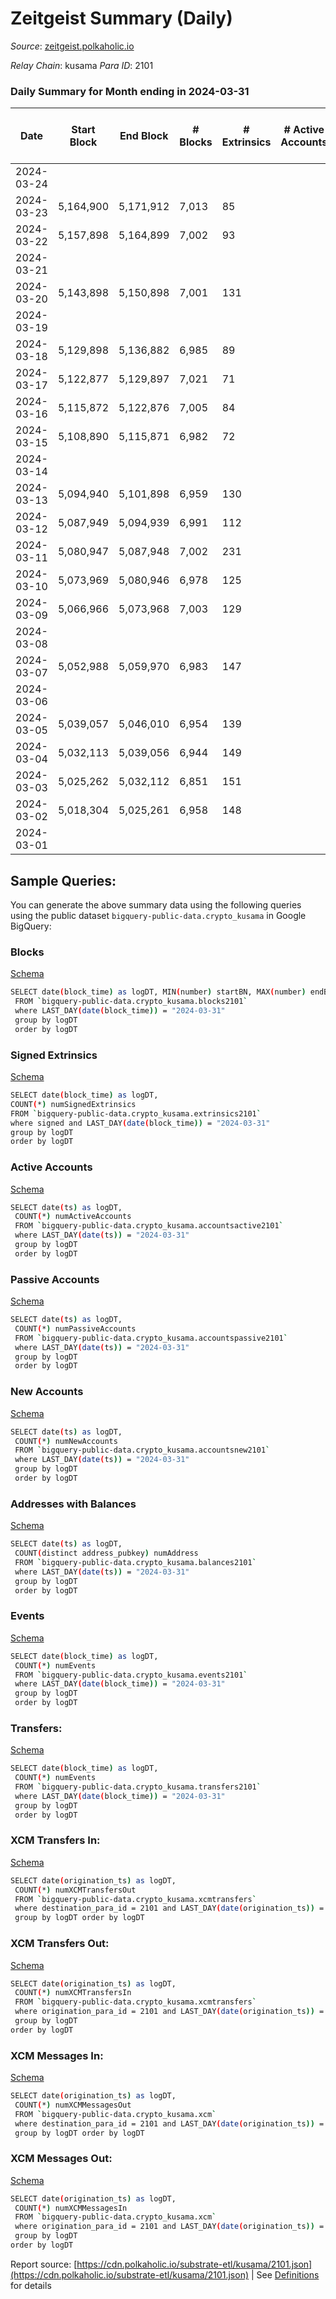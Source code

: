 # Zeitgeist Summary (Daily)

_Source_: [zeitgeist.polkaholic.io](https://zeitgeist.polkaholic.io)

*Relay Chain*: kusama
*Para ID*: 2101



### Daily Summary for Month ending in 2024-03-31


| Date    | Start Block | End Block | # Blocks | # Extrinsics | # Active Accounts | # Passive Accounts | # New Accounts | # Addresses | # Events  | # Transfers ($USD) | # XCM Transfers In ($USD) | # XCM Transfers Out ($USD) | # XCM In | # XCM Out | Issues |
|---------|-------------|-----------|----------|--------------|-------------------|--------------------|----------------|-------------|-----------|--------------------|---------------------------|----------------------------|----------|-----------|--------|
| 2024-03-24 |  |  |  |  |  |  |  |  |  |   |   |   |  |  |  |
| 2024-03-23 | 5,164,900 | 5,171,912 | 7,013 | 85 |  |  |  | 17,259 | 52,175 | 117  |   |   |  |  |  |
| 2024-03-22 | 5,157,898 | 5,164,899 | 7,002 | 93 |  |  |  | 17,257 | 55,012 | 184  |   |   |  |  |  |
| 2024-03-21 |  |  |  |  |  |  |  | 17,255 |  |   |   |   |  |  |  |
| 2024-03-20 | 5,143,898 | 5,150,898 | 7,001 | 131 |  |  |  | 17,246 | 52,424 | 157  |   |   |  |  |  |
| 2024-03-19 |  |  |  |  |  |  |  | 17,243 |  |   |   |   |  |  |  |
| 2024-03-18 | 5,129,898 | 5,136,882 | 6,985 | 89 |  |  |  | 17,253 | 54,624 | 86  |   |   |  |  |  |
| 2024-03-17 | 5,122,877 | 5,129,897 | 7,021 | 71 |  |  |  | 17,239 | 51,769 | 67  |   |   |  |  |  |
| 2024-03-16 | 5,115,872 | 5,122,876 | 7,005 | 84 |  |  |  | 17,231 | 54,573 | 97  |   |   |  |  |  |
| 2024-03-15 | 5,108,890 | 5,115,871 | 6,982 | 72 |  |  |  | 17,225 | 54,388 | 63  |   |   |  |  |  |
| 2024-03-14 |  |  |  |  |  |  |  | 17,222 |  |   |   |   |  |  |  |
| 2024-03-13 | 5,094,940 | 5,101,898 | 6,959 | 130 |  |  |  | 17,220 | 54,641 | 107  |   |   |  |  |  |
| 2024-03-12 | 5,087,949 | 5,094,939 | 6,991 | 112 |  |  |  | 17,214 | 54,758 | 115  |   |   |  |  |  |
| 2024-03-11 | 5,080,947 | 5,087,948 | 7,002 | 231 |  |  |  | 17,198 | 54,078 | 372  |   |   |  |  |  |
| 2024-03-10 | 5,073,969 | 5,080,946 | 6,978 | 125 |  |  |  | 17,186 | 54,547 | 110  |   |   |  |  |  |
| 2024-03-09 | 5,066,966 | 5,073,968 | 7,003 | 129 |  |  |  | 17,183 | 54,665 | 146  |   |   |  |  |  |
| 2024-03-08 |  |  |  |  |  |  |  | 17,178 |  |   |   |   |  |  |  |
| 2024-03-07 | 5,052,988 | 5,059,970 | 6,983 | 147 |  |  |  | 17,167 | 55,050 | 212  |   |   |  |  |  |
| 2024-03-06 |  |  |  |  |  |  |  | 17,142 |  |   |   |   |  |  |  |
| 2024-03-05 | 5,039,057 | 5,046,010 | 6,954 | 139 |  |  |  | 17,160 | 53,868 | 169  |   |   |  |  |  |
| 2024-03-04 | 5,032,113 | 5,039,056 | 6,944 | 149 |  |  |  | 17,162 | 54,344 | 138  |   |   |  |  |  |
| 2024-03-03 | 5,025,262 | 5,032,112 | 6,851 | 151 |  |  |  | 17,160 | 50,288 | 167  |   |   |  |  |  |
| 2024-03-02 | 5,018,304 | 5,025,261 | 6,958 | 148 |  |  |  | 17,154 | 54,637 | 176  |   |   |  |  |  |
| 2024-03-01 |  |  |  |  |  |  |  | 17,148 |  |   |   |   |  |  |  |

## Sample Queries:
You can generate the above summary data using the following queries using the public dataset `bigquery-public-data.crypto_kusama` in Google BigQuery:


### Blocks 

[Schema](https://github.com/colorfulnotion/substrate-etl/blob/main/schema/blocks.json)

```bash
SELECT date(block_time) as logDT, MIN(number) startBN, MAX(number) endBN, COUNT(*) numBlocks 
 FROM `bigquery-public-data.crypto_kusama.blocks2101`  
 where LAST_DAY(date(block_time)) = "2024-03-31" 
 group by logDT 
 order by logDT
```

### Signed Extrinsics 

[Schema](https://github.com/colorfulnotion/substrate-etl/blob/main/schema/extrinsics.json)

```bash
SELECT date(block_time) as logDT, 
COUNT(*) numSignedExtrinsics 
FROM `bigquery-public-data.crypto_kusama.extrinsics2101`  
where signed and LAST_DAY(date(block_time)) = "2024-03-31" 
group by logDT 
order by logDT
```

### Active Accounts 

[Schema](https://github.com/colorfulnotion/substrate-etl/blob/main/schema/accountsactive.json)

```bash
SELECT date(ts) as logDT, 
 COUNT(*) numActiveAccounts 
 FROM `bigquery-public-data.crypto_kusama.accountsactive2101` 
 where LAST_DAY(date(ts)) = "2024-03-31" 
 group by logDT 
 order by logDT
```

### Passive Accounts 

[Schema](https://github.com/colorfulnotion/substrate-etl/blob/main/schema/accountspassive.json)

```bash
SELECT date(ts) as logDT, 
 COUNT(*) numPassiveAccounts 
 FROM `bigquery-public-data.crypto_kusama.accountspassive2101` 
 where LAST_DAY(date(ts)) = "2024-03-31" 
 group by logDT 
 order by logDT
```

### New Accounts 

[Schema](https://github.com/colorfulnotion/substrate-etl/blob/main/schema/accountsnew.json)

```bash
SELECT date(ts) as logDT, 
 COUNT(*) numNewAccounts 
 FROM `bigquery-public-data.crypto_kusama.accountsnew2101` 
 where LAST_DAY(date(ts)) = "2024-03-31" 
 group by logDT
 order by logDT
```

### Addresses with Balances 

[Schema](https://github.com/colorfulnotion/substrate-etl/blob/main/schema/balances.json)

```bash
SELECT date(ts) as logDT,
 COUNT(distinct address_pubkey) numAddress 
 FROM `bigquery-public-data.crypto_kusama.balances2101` 
 where LAST_DAY(date(ts)) = "2024-03-31" 
 group by logDT 
 order by logDT
```

### Events 

[Schema](https://github.com/colorfulnotion/substrate-etl/blob/main/schema/events.json)

```bash
SELECT date(block_time) as logDT, 
 COUNT(*) numEvents 
 FROM `bigquery-public-data.crypto_kusama.events2101` 
 where LAST_DAY(date(block_time)) = "2024-03-31" 
 group by logDT 
 order by logDT
```

### Transfers:

[Schema](https://github.com/colorfulnotion/substrate-etl/blob/main/schema/transfers.json)

```bash
SELECT date(block_time) as logDT, 
 COUNT(*) numEvents 
 FROM `bigquery-public-data.crypto_kusama.transfers2101` 
 where LAST_DAY(date(block_time)) = "2024-03-31" 
 group by logDT 
 order by logDT
```

### XCM Transfers In: 

[Schema](https://github.com/colorfulnotion/substrate-etl/blob/main/schema/xcmtransfers.json)

```bash
SELECT date(origination_ts) as logDT, 
 COUNT(*) numXCMTransfersOut 
 FROM `bigquery-public-data.crypto_kusama.xcmtransfers` 
 where destination_para_id = 2101 and LAST_DAY(date(origination_ts)) = "2024-03-31" 
 group by logDT order by logDT
```

### XCM Transfers Out: 

[Schema](https://github.com/colorfulnotion/substrate-etl/blob/main/schema/xcmtransfers.json)

```bash
SELECT date(origination_ts) as logDT, 
 COUNT(*) numXCMTransfersIn 
 FROM `bigquery-public-data.crypto_kusama.xcmtransfers` 
 where origination_para_id = 2101 and LAST_DAY(date(origination_ts)) = "2024-03-31" 
 group by logDT 
order by logDT
```

### XCM Messages In: 

[Schema](https://github.com/colorfulnotion/substrate-etl/blob/main/schema/xcm.json)

```bash
SELECT date(origination_ts) as logDT, 
 COUNT(*) numXCMMessagesOut 
 FROM `bigquery-public-data.crypto_kusama.xcm` 
 where destination_para_id = 2101 and LAST_DAY(date(origination_ts)) = "2024-03-31" 
 group by logDT order by logDT
```

### XCM Messages Out: 

[Schema](https://github.com/colorfulnotion/substrate-etl/blob/main/schema/xcm.json)

```bash
SELECT date(origination_ts) as logDT, 
 COUNT(*) numXCMMessagesIn 
 FROM `bigquery-public-data.crypto_kusama.xcm` 
 where origination_para_id = 2101 and LAST_DAY(date(origination_ts)) = "2024-03-31" 
 group by logDT 
order by logDT
```


Report source: [https://cdn.polkaholic.io/substrate-etl/kusama/2101.json](https://cdn.polkaholic.io/substrate-etl/kusama/2101.json) | See [Definitions](/DEFINITIONS.md) for details
